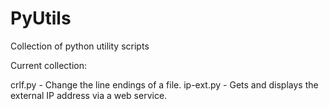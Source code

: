 # PyUtils
Collection of python utility scripts

Current collection:

crlf.py - Change the line endings of a file.
ip-ext.py - Gets and displays the external IP address via a web service.